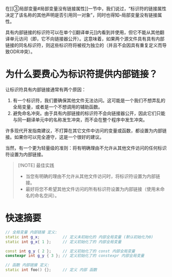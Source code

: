 在[[③局部变量#局部变量没有链接属性]]一节中，我们说过，“标识符的链接属性决定了该名称的其他声明是否引用同一对象”，同时也得知–局部变量没有链接属性。

具有内部链接的标识符可以在单个[[翻译单元]]内看到并使用，但它不能从其他翻译单元访问（即，它不向链接器公开）。这意味着，如果两个源文件具有具有内部链接的同名标识符，则这些标识符将被视为独立的（并且不会因具有重复定义而导致ODR冲突）。

# 为什么要费心为标识符提供内部链接？

让标识符具有内部链接通常有两个原因：

1. 有一个标识符，我们要确保其他文件无法访问。这可能是一个我们不想弄乱的全局变量，或者是一个不想调用的辅助函数。
2. 避免命名冲突。由于具有内部链接的标识符不会向链接器公开，因此它们只能与同一翻译单元中的名称发生冲突，而不会在整个程序中发生冲突。

许多现代开发指南建议，不打算在其它文件中访问的变量或函数，都设置为内部链接。如果你可以完全遵守，这是一个很好的建议。

当然，有一个更为轻量级的准则：将有明确理由不允许从其他文件访问的任何标识符设置为内部链接。


> [!NOTE] 最佳实践
> - 当您有明确的理由不允许从其他文件访问时，将标识符设置为内部链接。
> - 最好将您不希望其他文件访问的所有标识符设置为内部链接（使用未命名的命名空间）。

# 快速摘要

```C++
// 全局变量 内部链接 定义:
static int g_x;          // 定义未初始化的 内部全局变量 (默认初始化为0)
static int g_x{ 1 };     // 定义初始化了的 内部全局变量

const int g_y { 2 };     // 定义初始化了的 const 内部全局变量
constexpr int g_y { 3 }; // 定义初始化了的 constexpr 内部全局变量

// 函数 内部链接 定义:
static int foo() {};     // 定义 内部 函数
```